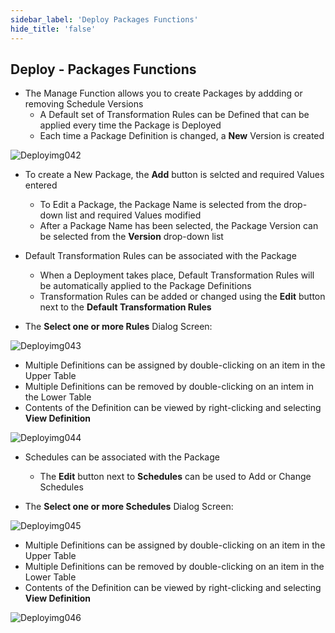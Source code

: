 ```yaml
---
sidebar_label: 'Deploy Packages Functions'
hide_title: 'false'
---
```


## Deploy - Packages Functions

* The Manage Function allows you to create Packages by addding or removing Schedule Versions
    * A Default set of Transformation Rules can be Defined that can be applied every time the Package is Deployed
    * Each time a Package Definition is changed, a **New** Version is created

![Deployimg042](/imgdeploy/Deployimg042.png)

* To create a New Package, the **Add** button is selcted and required Values entered
    * To Edit a Package, the Package Name is selected from the drop-down list and required Values modified
    * After a Package Name has been selected, the Package Version can be selected from the **Version** drop-down list

* Default Transformation Rules can be associated with the Package
    * When a Deployment takes place, Default Transformation Rules will be automatically applied to the Package Definitions
    * Transformation Rules can be added or changed using the **Edit** button next to the **Default Transformation Rules**

* The **Select one or more Rules** Dialog Screen:

![Deployimg043](/imgdeploy/Deployimg043.png)

*  Multiple Definitions can be assigned by double-clicking on an item in the Upper Table
*  Multiple Definitions can be removed by double-clicking on an intem in the Lower Table
* Contents of the Definition can be viewed by right-clicking and selecting **View Definition**

![Deployimg044](/imgdeploy/Deployimg044.png)

* Schedules can be associated with the Package
    * The **Edit** button next to **Schedules** can be used to Add or Change Schedules

* The **Select one or more Schedules** Dialog Screen:

![Deployimg045](/imgdeploy/Deployimg045.png)

* Multiple Definitions can be assigned by double-clicking on an item in the Upper Table
* Multiple Definitions can be removed by double-clicking on an item in the Lower Table
* Contents of the Definition can be viewed by right-clicking and selecting **View Definition**

![Deployimg046](/imgdeploy/Deployimg046.png)